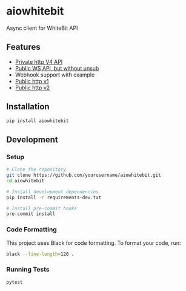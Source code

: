 # aiowhitebit

Async client for WhiteBit API

## Features

* [Private http V4 API](https://github.com/whitebit-exchange/api-docs/blob/f7ca495281ade44f9f075a91c2e55d5da32a99fd/Private/http-trade-v4.md)
* [Public WS API, but without unsub](https://github.com/whitebit-exchange/api-docs/blob/master/Public/websocket.md)
* Webhook support with example
* [Public http v1](https://github.com/whitebit-exchange/api-docs/blob/main/docs/Public/http-v1.md)
* [Public http v2](https://github.com/whitebit-exchange/api-docs/blob/main/docs/Public/http-v2.md)

## Installation

```bash
pip install aiowhitebit
```

## Development

### Setup

```bash
# Clone the repository
git clone https://github.com/yourusername/aiowhitebit.git
cd aiowhitebit

# Install development dependencies
pip install -r requirements-dev.txt

# Install pre-commit hooks
pre-commit install
```

### Code Formatting

This project uses Black for code formatting. To format your code, run:

```bash
black --line-length=120 .
```

### Running Tests

```bash
pytest
```
